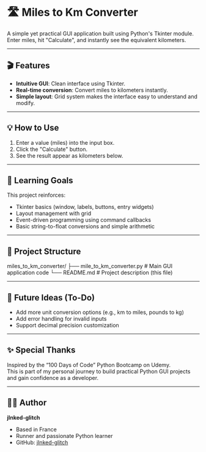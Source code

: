 # 🛣️ Miles to Km Converter

A simple yet practical GUI application built using Python's Tkinter module.  
Enter miles, hit "Calculate", and instantly see the equivalent kilometers.

---

## 🎬 Features

- **Intuitive GUI**: Clean interface using Tkinter.
- **Real-time conversion**: Convert miles to kilometers instantly.
- **Simple layout**: Grid system makes the interface easy to understand and modify.

---

## 💡 How to Use

1. Enter a value (miles) into the input box.
2. Click the "Calculate" button.
3. See the result appear as kilometers below.

---

## 🧠 Learning Goals

This project reinforces:

- Tkinter basics (window, labels, buttons, entry widgets)
- Layout management with grid
- Event-driven programming using command callbacks
- Basic string-to-float conversions and simple arithmetic

---

## 📁 Project Structure


miles_to_km_converter/
├── mile_to_km_converter.py # Main GUI application code
└── README.md # Project description (this file)


---

## 🏃 Future Ideas (To-Do)

- Add more unit conversion options (e.g., km to miles, pounds to kg)
- Add error handling for invalid inputs
- Support decimal precision customization

---

## ✨ Special Thanks

Inspired by the “100 Days of Code” Python Bootcamp on Udemy.  
This is part of my personal journey to build practical Python GUI projects and gain confidence as a developer.

---

## 🧑‍💻 Author

**jInked-glitch**

- Based in France
- Runner and passionate Python learner
- GitHub: [jInked-glitch](https://github.com/jInked-glitch)


